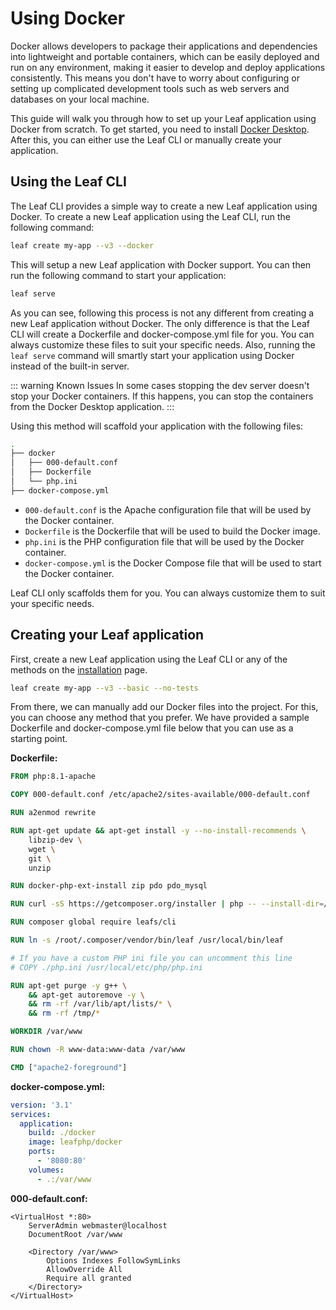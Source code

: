 # Using Docker

<script setup>
import VideoDocs from '/@theme/components/VideoDocs.vue'
</script>

Docker allows developers to package their applications and dependencies into lightweight and portable containers, which can be easily deployed and run on any environment, making it easier to develop and deploy applications consistently. This means you don't have to worry about configuring or setting up complicated development tools such as web servers and databases on your local machine.

<VideoDocs
  title="New to Docker?"
  subject="Docker Tutorial for Beginners"
  description="This video by Mosh Hamedani will walk you through the basics of Docker."
  link="https://www.youtube.com/embed/pTFZFxd4hOI"
/>

This guide will walk you through how to set up your Leaf application using Docker from scratch. To get started, you need to install [Docker Desktop](https://www.docker.com/products/docker-desktop/). After this, you can either use the Leaf CLI or manually create your application.

## Using the Leaf CLI

The Leaf CLI provides a simple way to create a new Leaf application using Docker. To create a new Leaf application using the Leaf CLI, run the following command:

```bash
leaf create my-app --v3 --docker
```

This will setup a new Leaf application with Docker support. You can then run the following command to start your application:

```bash
leaf serve
```

As you can see, following this process is not any different from creating a new Leaf application without Docker. The only difference is that the Leaf CLI will create a Dockerfile and docker-compose.yml file for you. You can always customize these files to suit your specific needs. Also, running the `leaf serve` command will smartly start your application using Docker instead of the built-in server.

::: warning Known Issues
In some cases stopping the dev server doesn't stop your Docker containers. If this happens, you can stop the containers from the Docker Desktop application.
:::

Using this method will scaffold your application with the following files:

```bash
.
├── docker
│   ├── 000-default.conf
│   ├── Dockerfile
│   └── php.ini
├── docker-compose.yml
```

- `000-default.conf` is the Apache configuration file that will be used by the Docker container.
- `Dockerfile` is the Dockerfile that will be used to build the Docker image.
- `php.ini` is the PHP configuration file that will be used by the Docker container.
- `docker-compose.yml` is the Docker Compose file that will be used to start the Docker container.

Leaf CLI only scaffolds them for you. You can always customize them to suit your specific needs.

## Creating your Leaf application

First, create a new Leaf application using the Leaf CLI or any of the methods on the [installation](/docs/introduction/installation) page.

```bash
leaf create my-app --v3 --basic --no-tests
```

From there, we can manually add our Docker files into the project. For this, you can choose any method that you prefer. We have provided a sample Dockerfile and docker-compose.yml file below that you can use as a starting point.

**Dockerfile:**

```dockerfile
FROM php:8.1-apache

COPY 000-default.conf /etc/apache2/sites-available/000-default.conf

RUN a2enmod rewrite

RUN apt-get update && apt-get install -y --no-install-recommends \
    libzip-dev \
    wget \
    git \
    unzip

RUN docker-php-ext-install zip pdo pdo_mysql

RUN curl -sS https://getcomposer.org/installer | php -- --install-dir=/usr/local/bin --filename=composer

RUN composer global require leafs/cli

RUN ln -s /root/.composer/vendor/bin/leaf /usr/local/bin/leaf

# If you have a custom PHP ini file you can uncomment this line
# COPY ./php.ini /usr/local/etc/php/php.ini

RUN apt-get purge -y g++ \
    && apt-get autoremove -y \
    && rm -rf /var/lib/apt/lists/* \
    && rm -rf /tmp/*

WORKDIR /var/www

RUN chown -R www-data:www-data /var/www

CMD ["apache2-foreground"]
```

**docker-compose.yml:**

```yaml
version: '3.1'
services:
  application:
    build: ./docker
    image: leafphp/docker
    ports:
      - '8080:80'
    volumes:
      - .:/var/www
```

**000-default.conf:**

```apacheconf
<VirtualHost *:80>
    ServerAdmin webmaster@localhost
    DocumentRoot /var/www

    <Directory /var/www>
        Options Indexes FollowSymLinks
        AllowOverride All
        Require all granted
    </Directory>
</VirtualHost>
```
